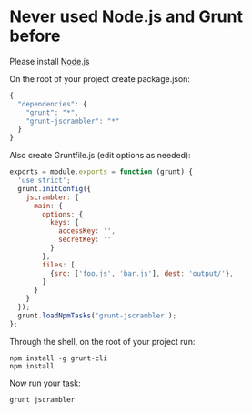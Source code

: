# Never used Node.js and Grunt before
Please install [Node.js](http://nodejs.org/download/)

On the root of your project create package.json:
```js
{
  "dependencies": {
    "grunt": "*",
    "grunt-jscrambler": "*"
  }
}
```
Also create Gruntfile.js (edit options as needed):
```js
exports = module.exports = function (grunt) {
  'use strict';
  grunt.initConfig({
    jscrambler: {
      main: {
        options: {
          keys: {
            accessKey: '',
            secretKey: ''
          }
        },
        files: [
          {src: ['foo.js', 'bar.js'], dest: 'output/'},
        ]
      }
    }
  });
  grunt.loadNpmTasks('grunt-jscrambler');
};
```
Through the shell, on the root of your project run:
```shell
npm install -g grunt-cli
npm install
```
Now run your task:
```shell
grunt jscrambler
```